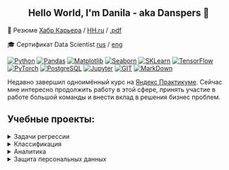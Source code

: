 <h2 align='center'>Hello World, I'm Danila - aka Danspers 👋</h2>

:page_facing_up: Резюме [Хабр Карьера](https://career.habr.com/danspers) / [HH.ru](https://hh.ru/resume/24dd74ffff0c062a990039ed1f583859417174) / <a href = "https://github.com/Danspers/Danspers/blob/main/Resume.pdf">.pdf</a>

:mortar_board: Сертификат Data Scientist [rus](https://github.com/Danspers/Danspers/blob/main/Yandex.Practicum-DataScience(rus).pdf) / [eng](https://github.com/Danspers/Danspers/blob/main/Yandex.Practicum-DataScience(eng).pdf)

[![Python](https://img.shields.io/badge/-Python-464646??style=flat-square&logo=Python)](https://www.python.org/)
[![Pandas](https://img.shields.io/badge/-Pandas-464646??style=flat-square&logo=Pandas)](https://pandas.pydata.org/)
[![Matplotlib](https://img.shields.io/badge/-Matplotlib-464646??style=flat-square&logo=matplotlib)](https://matplotlib.org/)
[![Seaborn](https://img.shields.io/badge/-Seaborn-464646??style=flat-square&logo=Seaborn)](https://seaborn.pydata.org/)
[![SKLearn](https://img.shields.io/badge/-Scikit_Learn-464646??style=flat-square&logo=Scikitlearn)](https://scikit-learn.org/)
[![TensorFlow](https://img.shields.io/badge/-TensorFlow-464646??style=flat-square&logo=TensorFlow)](https://www.tensorflow.org/)
[![PyTorch](https://img.shields.io/badge/-PyTorch-464646??style=flat-square&logo=PyTorch)](https://pytorch.org/)
[![PostgreSQL](https://img.shields.io/badge/-PostgreSQL-464646??style=flat-square&logo=PostgreSQL)](https://www.postgresql.org/)
[![Jupyter](https://img.shields.io/badge/-Jupyter-464646??style=flat-square&logo=Jupyter)](https://jupyter.org/)
[![GIT](https://img.shields.io/badge/-GIT-464646??style=flat-square&logo=GIT)](https://git-scm.com/)
[![MarkDown](https://img.shields.io/badge/-MarkDown-464646??style=flat-square&logo=MarkDown)](https://markdownguide.org/)

Недавно завершил одноимённый курс на [Яндекс Практикуме](https://practicum.yandex.ru/data-scientist/). Сейчас мне интересно продолжить работу в этой сфере, принять участие в работе большой команды и внести вклад в решения бизнес проблем.

## Учебные проекты:

<details close>
  <summary>Задачи регрессии</summary>
    <table>
      <tr>
  	<th>№</th>
        <th>Название проекта</th>
	<th>Библиотеки/Инструменты</th>
  	<th>Описание</th>
      </tr>
      <tr>
	<td>1</td>
  	<td><a href = "https://github.com/Danspers/16.Steel-temperature-prediction">Прогнозирование температуры стали</a></td>
  	<td><tt>SKLearn, Pandas, Matplotlib-pyplot</tt></td>
  	<td>Оптимизация производственных расходов металлургического комбината <i>ООО «Так закаляем сталь»</i>. Требуется уменьшить потребление электроэнергии на этапе обработки стали. Необходимо построить модель, которая предскажет конечную температуру стали.</td>
      </tr>
      <tr>
	<td>2</td>
	<td><a href = "https://github.com/Danspers/15.Age-prediction">Определение возраста покупателей</a></td>
	<td><tt>Tensorflow-Keras, Pandas, <br>Matplotlib-pyplot, GPU</tt></td>
	<td>Сетевой супермаркет <i>«Хлеб-Соль»</i> внедряет систему компьютерного зрения для обработки фотографий покупателей. Необходимо построить модель, которая по фотографии определит приблизительный возраст человека.</td>
      </tr>
      <tr>
	<td>3</td>
  	<td><a href = "https://github.com/Danspers/12.Taxi-booking-forecast">Прогнозирование заказов такси</a></td>
  	<td><tt>SKLearn, Pandas, LightGBM, Matplotlib-pyplot</tt></td>
  	<td>Компания <i>«Чётенькое такси»</i> собрала исторические данные о заказах такси в аэропортах. Чтобы привлекать больше водителей в период пиковой нагрузки, нужно спрогнозировать количество заказов такси на следующий час.</td>
      </tr>
      <tr>
	<td>4</td>
  	<td><a href = "https://github.com/Danspers/11.Car-valuation">Определение стоимости б/у автомобилей</a></td>
  	<td><tt>SKLearn, Pandas, LightGBM, Seaborn, Matplotlib-pyplot</tt></td>
  	<td>Сервис по продаже автомобилей с пробегом <i>«Не бит, не крашен»</i> разрабатывает приложение для привлечения новых клиентов. В нём можно быстро узнать рыночную стоимость своего автомобиля.</td>
      </tr>
      <tr>
	<td>5</td>
	<td><a href = "https://github.com/Danspers/8.Oil-well-selection">Выбор новой локации для нефтедобычи</a></td>
	<td><tt>SKLearn, Pandas, Matplotlib-pyplot</tt></td>
	<td>Компании <i>«ГлавРосГосНефть»</i> необходима модель машинного обучения, которая поможет определить регион, где добыча принесёт наибольшую прибыль. Проанализировать возможную прибыль и риски техникой <ins>Bootstrap</ins>.</td>
      </tr>
      <tr>
	<td>6</td>
  	<td><a href = "https://github.com/Danspers/9.Gold-recovery">Восстановление золота из руды</a></td>
	<td><tt>SKLearn, Pandas, Seaborn, Matplotlib-pyplot</tt></td>
	<td>Подготовьте прототип модели машинного обучения для <a href = "https://www.zyfra.com/">«Цифры»</a>. Модель должна предсказать коэффициент восстановления золота из золотосодержащей руды.</td>
      </tr>
      <tr>
    </table>
</details>

<details close>
  <summary>Классификация</summary>
    <table>
      <tr>
  	<th>№</th>
        <th>Название проекта</th>
	<th>Библиотеки/Инструменты</th>
  	<th>Описание</th>
      </tr>
      <tr>
	<td>1</td>
	<td><a href = "https://github.com/Danspers/13.Toxic-comments">Фильтрация токсичных комментариев</a></td>
	<td><tt>SKLearn, PyTorch, TensoeFlow, CatBoost, Sentence-Transformers, TF-IDF, GPU</tt></td>
	<td>Интернет-магазин <i>«Викишоп»</i> запускает новый сервис: клиенты предлагают свои правки и комментируют изменения других. Магазину нужен инструмент, который будет искать токсичные комментарии и отправлять их на модерацию.</td>
      </tr>
      <tr>
	<td>2</td>
	<td><a href = "https://github.com/Danspers/7.Customer-churn">Прогнозирование оттока клиентов</a></td>
	<td><tt>SKLearn, Pandas, Matplotlib-pyplot</tt></td>
	<td>Из <i>«Бета-Банка»</i> стали ежемесячно уходить клиенты. Необходимо спрогнозировать, уйдёт клиент из банка в ближайшее время или нет.</td>
      </tr>
      <tr>
	<td>3</td>
    	<td><a href = "https://github.com/Danspers/6.Recomend-system-for-tariffs">Рекомендации тарифов</a>*</td>
	<td><tt>SKLearn, Pandas, Matplotlib-pyplot</tt></td>
	<td>Оператор мобильной связи <i>«Мегалайн»</i> желает построить систему, способную проанализировать поведение клиентов и предложить пользователям новый тариф: «Smart» или «Ultra», поскольку многие клиенты пользуются архивными тарифами. <br> (*) продолжение <a href = "https://github.com/Danspers/4.Recomend-system-for-tariffs-SDA">статистического анализа абонентов «Мегалайн»</a>.</td>
      </tr>
    </table>
</details>

<details close>
  <summary>Аналитика</summary>
    <table>
      <tr>
  	<th>№</th>
        <th>Название проекта</th>
	<th>Библиотеки/Инструменты</th>
  	<th>Описание</th>
      </tr> 
      <tr>
	<td>1</td>
    	<td><a href = "https://github.com/Danspers/14.DA-investment-market">Анализ рынка инвестиций (БД)</a></td>
  	<td><tt>PostgreSQL</tt></td>
  	<td>Необходимо проанализировать данные о фондах и инвестициях и написать SQL-запросы к базе. <a href = "https://www.kaggle.com/datasets/justinas/startup-investments">База данных</a> хранит информацию о венчурных фондах и инвестициях в компании-стартапы.</td>
      </tr>
      <tr>
	<td>2</td>
    	<td><a href = "https://github.com/Danspers/5.EDA-game-rating">Исследование продаж видео-игр в США, Европе и Японии.</a></td>
  	<td><tt>Pandas, Seaborn, Matplotlib-pyplot, Scipy-stats</tt></td>
  	<td>Интернет-магазине <i>«Стримчик»</i>, который продаёт компьютерные игры по всему миру, планирует рекламную компанию. Необходимо выявить закономерности, определяющие успешность игры. Это позволит сделать ставку на потенциально популярный продукт.</td>
      </tr>
      <tr>
  	<td>3</td>
	<td><a href = "https://github.com/Danspers/4.Recomend-system-for-tariffs-SDA">Статистический анализ абонентов «Мегалайн»</a>*</td>
  	<td><tt>Pandas, Seaborn, Matplotlib-pyplot, Scipy-stats</tt></td>
  	<td>Компания <i>«Мегалайн»</i> — федеральный оператор сотовой связи. Чтобы скорректировать рекламный бюджет, коммерческий департамент хочет понять, какой тариф приносит больше прибыли. <br> (*) предварительный анализ для проекта <a href = "https://github.com/Danspers/6.Recomend-system-for-tariffs">"Рекомендации тарифов"</a>.</td>
      </tr>
      <tr>
  	<td>4</td>
    	<td><a href = "https://github.com/Danspers/3.EDA-apartments-sales">Анализ продаж квартир в С.Петербурге и области</a></td>
  	<td><tt>Pandas, Seaborn, Matplotlib-pyplot</tt></td>
  	<td>Необходимо научиться определять рыночную стоимость объектов недвижимости, и выявить параметры, которые на это влияют. Это позволит построить автоматизированную систему отслеживания аномалий и мошеннической деятельности для сервиса <a href = "https://realty.ya.ru/sankt-peterburg_i_leningradskaya_oblast/">Яндекс Недвижимость</a>.</td>
      </tr>
      <tr>
  	<td>5</td>
    	<td><a href = "https://github.com/Danspers/2.Bank-Credit-department">Исследование надёжности заёмщиков</a></td>
	<td><tt>Pandas, Seaborn</tt></td>
	<td>Для кредитныго отдела банка необходимо провести исследование: выявить влияет ли семейное положение, количество детей клиента и др. факторы на погашения кредита в срок.</td>
      </tr>
      <tr>
  	<td>6</td>
    	<td><a href = "https://github.com/Danspers/1.Yandex-Music">Яндекс.Музыка</a></td>
	<td><tt>Pandas</tt></td>
	<td>Сравнение пользователей <a href = "https://music.yandex.ru/">Яндекс Музыка</a> из Москвы и Петербурга. Проверка сформулированных гипотез.</td>
      </tr>
    </table>
</details>

<details close>
  <summary>Защита персональных данных</summary>
    <table>
      <tr>
  	<th>№</th>
        <th>Название проекта</th>
	<th>Библиотеки/Инструменты</th>
  	<th>Описание</th>
      </tr>
      <tr>
	<td>1</td>
  	<td><a href = "https://github.com/Danspers/10.Personal-data-protection">Кодирование конфеденциальной информации</a></td>
	<td><tt>SKLearn, Pandas, NumPy, Matplotlib-pyplot</tt></td>
	<td>Для страховой компании <i>«Хоть потоп»</i> необходимо разработать метод преобразования данных, чтобы по ним было сложно восстановить персональную информацию.</td>
      </tr>
    </table>
</details>
